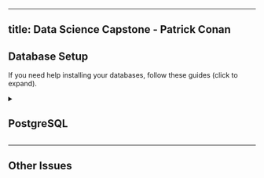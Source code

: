 
---
title: Data Science Capstone - Patrick Conan
---

## Database Setup

If you need help installing your databases, follow these guides (click to expand).

<details>
  <summary><h2>PostgreSQL</h2></summary>
  

  1. Install database engine.
```bash
sudo apt install postgresql
```
```bash
sudo -i -u postgres
psql
CREATE USER yourusername WITH PASSWORD 'yourpassword';
ALTER USER yourusername CREATEDB;
```
```bash

```

2. Start the database service.
```bash
sudo service mysql start
```
</details>

---

## Other Issues
